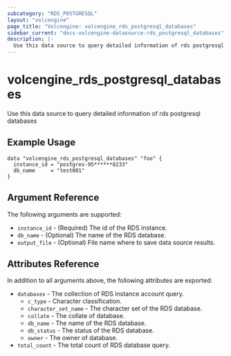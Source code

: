 ```yaml
---
subcategory: "RDS_POSTGRESQL"
layout: "volcengine"
page_title: "Volcengine: volcengine_rds_postgresql_databases"
sidebar_current: "docs-volcengine-datasource-rds_postgresql_databases"
description: |-
  Use this data source to query detailed information of rds postgresql databases
---
```

# volcengine_rds_postgresql_databases
Use this data source to query detailed information of rds postgresql databases
## Example Usage
```hcl
data "volcengine_rds_postgresql_databases" "foo" {
  instance_id = "postgres-95******8233"
  db_name     = "test001"
}
```
## Argument Reference
The following arguments are supported:
* `instance_id` - (Required) The id of the RDS instance.
* `db_name` - (Optional) The name of the RDS database.
* `output_file` - (Optional) File name where to save data source results.

## Attributes Reference
In addition to all arguments above, the following attributes are exported:
* `databases` - The collection of RDS instance account query.
    * `c_type` - Character classification.
    * `character_set_name` - The character set of the RDS database.
    * `collate` - The collate of database.
    * `db_name` - The name of the RDS database.
    * `db_status` - The status of the RDS database.
    * `owner` - The owner of database.
* `total_count` - The total count of RDS database query.


